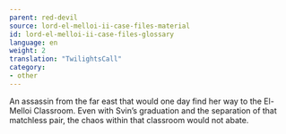 ```yaml
---
parent: red-devil
source: lord-el-melloi-ii-case-files-material
id: lord-el-melloi-ii-case-files-glossary
language: en
weight: 2
translation: "TwilightsCall"
category:
- other
---
```


An assassin from the far east that would one day find her way to the El-Melloi Classroom.
Even with Svin’s graduation and the separation of that matchless pair, the chaos within that classroom would not abate.
